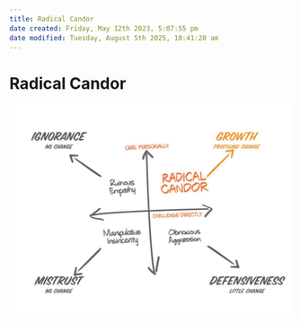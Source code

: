 ```yaml
---
title: Radical Candor
date created: Friday, May 12th 2023, 5:07:55 pm
date modified: Tuesday, August 5th 2025, 10:41:20 am
---
```


# Radical Candor

![Radical Candor](./radical-candor.jpg)
